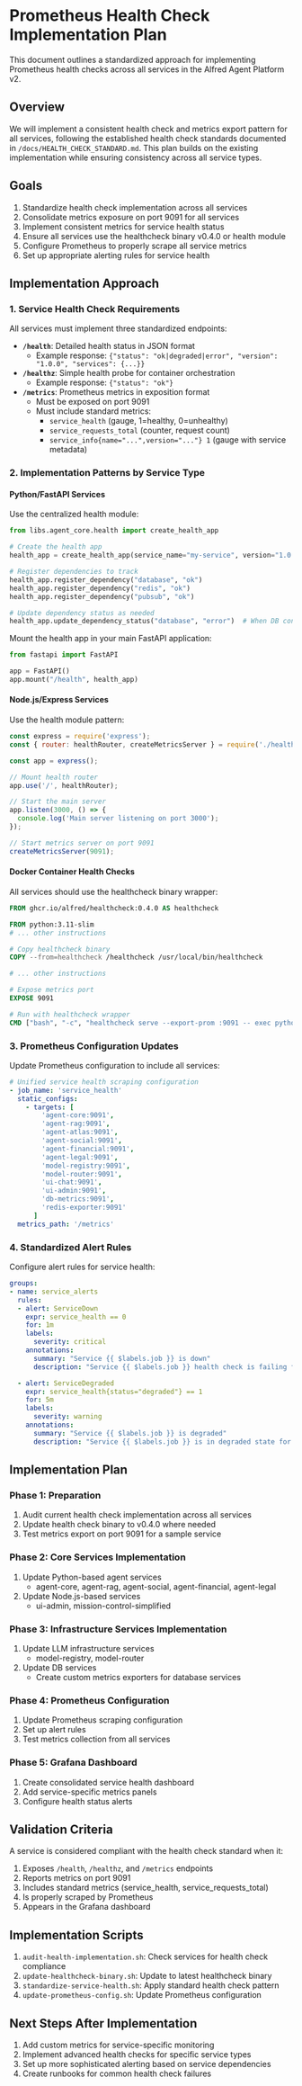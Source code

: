 # Prometheus Health Check Implementation Plan

This document outlines a standardized approach for implementing Prometheus health checks across all services in the Alfred Agent Platform v2.

## Overview

We will implement a consistent health check and metrics export pattern for all services, following the established health check standards documented in `/docs/HEALTH_CHECK_STANDARD.md`. This plan builds on the existing implementation while ensuring consistency across all service types.

## Goals

1. Standardize health check implementation across all services
2. Consolidate metrics exposure on port 9091 for all services
3. Implement consistent metrics for service health status
4. Ensure all services use the healthcheck binary v0.4.0 or health module
5. Configure Prometheus to properly scrape all service metrics
6. Set up appropriate alerting rules for service health

## Implementation Approach

### 1. Service Health Check Requirements

All services must implement three standardized endpoints:

- **`/health`**: Detailed health status in JSON format
  - Example response: `{"status": "ok|degraded|error", "version": "1.0.0", "services": {...}}`
- **`/healthz`**: Simple health probe for container orchestration
  - Example response: `{"status": "ok"}`
- **`/metrics`**: Prometheus metrics in exposition format
  - Must be exposed on port 9091
  - Must include standard metrics:
    - `service_health` (gauge, 1=healthy, 0=unhealthy)
    - `service_requests_total` (counter, request count)
    - `service_info{name="...",version="..."} 1` (gauge with service metadata)

### 2. Implementation Patterns by Service Type

#### Python/FastAPI Services

Use the centralized health module:

```python
from libs.agent_core.health import create_health_app

# Create the health app
health_app = create_health_app(service_name="my-service", version="1.0.0")

# Register dependencies to track
health_app.register_dependency("database", "ok")
health_app.register_dependency("redis", "ok")
health_app.register_dependency("pubsub", "ok")

# Update dependency status as needed
health_app.update_dependency_status("database", "error")  # When DB connection fails
```

Mount the health app in your main FastAPI application:

```python
from fastapi import FastAPI

app = FastAPI()
app.mount("/health", health_app)
```

#### Node.js/Express Services

Use the health module pattern:

```javascript
const express = require('express');
const { router: healthRouter, createMetricsServer } = require('./health');

const app = express();

// Mount health router
app.use('/', healthRouter);

// Start the main server
app.listen(3000, () => {
  console.log('Main server listening on port 3000');
});

// Start metrics server on port 9091
createMetricsServer(9091);
```

#### Docker Container Health Checks

All services should use the healthcheck binary wrapper:

```dockerfile
FROM ghcr.io/alfred/healthcheck:0.4.0 AS healthcheck

FROM python:3.11-slim
# ... other instructions

# Copy healthcheck binary
COPY --from=healthcheck /healthcheck /usr/local/bin/healthcheck

# ... other instructions

# Expose metrics port
EXPOSE 9091

# Run with healthcheck wrapper
CMD ["bash", "-c", "healthcheck serve --export-prom :9091 -- exec python -m app.main"]
```

### 3. Prometheus Configuration Updates

Update Prometheus configuration to include all services:

```yaml
# Unified service health scraping configuration
- job_name: 'service_health'
  static_configs:
    - targets: [
        'agent-core:9091',
        'agent-rag:9091',
        'agent-atlas:9091',
        'agent-social:9091',
        'agent-financial:9091',
        'agent-legal:9091',
        'model-registry:9091',
        'model-router:9091',
        'ui-chat:9091',
        'ui-admin:9091',
        'db-metrics:9091',
        'redis-exporter:9091'
      ]
  metrics_path: '/metrics'
```

### 4. Standardized Alert Rules

Configure alert rules for service health:

```yaml
groups:
- name: service_alerts
  rules:
  - alert: ServiceDown
    expr: service_health == 0
    for: 1m
    labels:
      severity: critical
    annotations:
      summary: "Service {{ $labels.job }} is down"
      description: "Service {{ $labels.job }} health check is failing for more than 1 minute"

  - alert: ServiceDegraded
    expr: service_health{status="degraded"} == 1
    for: 5m
    labels:
      severity: warning
    annotations:
      summary: "Service {{ $labels.job }} is degraded"
      description: "Service {{ $labels.job }} is in degraded state for more than 5 minutes"
```

## Implementation Plan

### Phase 1: Preparation

1. Audit current health check implementation across all services
2. Update health check binary to v0.4.0 where needed
3. Test metrics export on port 9091 for a sample service

### Phase 2: Core Services Implementation

1. Update Python-based agent services
   - agent-core, agent-rag, agent-social, agent-financial, agent-legal
2. Update Node.js-based services
   - ui-admin, mission-control-simplified

### Phase 3: Infrastructure Services Implementation

1. Update LLM infrastructure services
   - model-registry, model-router
2. Update DB services
   - Create custom metrics exporters for database services

### Phase 4: Prometheus Configuration

1. Update Prometheus scraping configuration
2. Set up alert rules
3. Test metrics collection from all services

### Phase 5: Grafana Dashboard

1. Create consolidated service health dashboard
2. Add service-specific metrics panels
3. Configure health status alerts

## Validation Criteria

A service is considered compliant with the health check standard when it:

1. Exposes `/health`, `/healthz`, and `/metrics` endpoints
2. Reports metrics on port 9091
3. Includes standard metrics (service_health, service_requests_total)
4. Is properly scraped by Prometheus
5. Appears in the Grafana dashboard

## Implementation Scripts

1. `audit-health-implementation.sh`: Check services for health check compliance
2. `update-healthcheck-binary.sh`: Update to latest healthcheck binary
3. `standardize-service-health.sh`: Apply standard health check pattern
4. `update-prometheus-config.sh`: Update Prometheus configuration

## Next Steps After Implementation

1. Add custom metrics for service-specific monitoring
2. Implement advanced health checks for specific service types
3. Set up more sophisticated alerting based on service dependencies
4. Create runbooks for common health check failures
